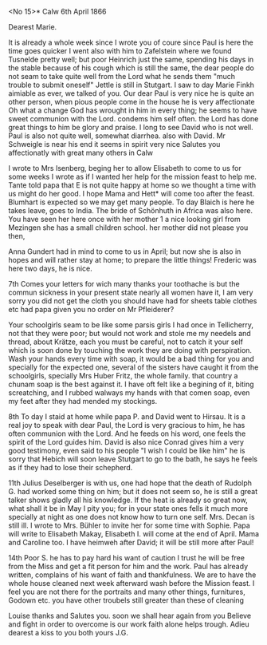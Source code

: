 <No 15>* Calw 6th April 1866

Dearest Marie.

It is already a whole week since I wrote you of coure since Paul is here the time goes quicker I went also with him to Zafelstein where we found Tusnelde pretty well; but poor Heinrich just the same, spending his days in the stable because of his cough which is still the same, the dear people do not seam to take quite well from the Lord what he sends them "much trouble to submit oneself" Jettle is still in Stutgart. I saw to day Marie Finkh aimiable as ever, we talked of you. Our dear Paul is very nice he is quite an other person, when pious people come in the house he is very affectionate Oh what a change God has wrought in him in every thing; he seems to have sweet communion with the Lord. condems him self often. the Lord has done great things to him be glory and praise. I long to see David who is not well. Paul is also not quite well, somewhat diarrhea. also with David. Mr Schweigle is near his end it seems in spirit very nice Salutes you affectionatly with great many others in Calw

I wrote to Mrs Isenberg, beging her to allow Elisabeth to come to us for some weeks I wrote as if I wanted her help for the mission feast to help me. Tante told papa that E is not quite happy at home so we thought a time with us might do her good. I hope Mama and Hett* will come too after the feast. Blumhart is expected so we may get many people. To day Blaich is here he takes leave, goes to India. The bride of Schönhuth in Africa was also here. You have seen her here once with her mother <Kromer>1 a nice looking girl from Mezingen she has a small children school. her mother did not please you then,

Anna Gundert had in mind to come to us in April; but now she is also in hopes and will rather stay at home; to prepare the little things! Frederic was here two days, he is nice.

7th Comes your letters for wich many thanks your toothache is but the commun sickness in your present state nearly all women have it, I am very sorry you did not get the cloth you should have had for sheets table clothes etc had papa given you no order on Mr Pfleiderer?

Your schoolgirls seam to be like some parsis girls I had once in Tellicherry, not that they were poor; but would not work and stole me my needels and thread, about Krätze, each you must be careful, not to catch it your self which is soon done by touching the work they are doing with perspiration. Wash your hands every time with soap, it would be a bad thing for you and specially for the expected one, several of the sisters have caught it from the schoolgirls, specially Mrs Huber Fritz, the whole family. that country a chunam soap is the best against it. I have oft felt like a begining of it, biting screatching, and I rubbed walways my hands with that comen soap, even my feet after they <girls> had mended my stockings.

8th To day I staid at home while papa P. and David went to Hirsau. It is a real joy to speak with dear Paul, the Lord is very gracious to him, he has often communion with the Lord. And he feeds on his word, one feels the spirit of the Lord guides him. David is also nice Conrad gives him a very good testimony, even said to his people "I wish I could be like him" he is sorry that Hebich will soon leave Stutgart to go to the bath, he says he feels as if they had to lose their schepherd.

11th Julius Deselberger is with us, one had hope that the death of Rudolph G. had worked some thing on him; but it does not seem so, he is still a great talker shows gladly all his knowledge. If the heat is already so great now, what shall it be in May I pity you; for in your state ones fells it much more specially at night as one does not know how to turn one self. Mrs. Decan is still ill. I wrote to Mrs. Bühler to invite her for some time with Sophie. Papa will write to Elisabeth Makay, Elisabeth I. will come at the end of April. Mama and Caroline too. I have heimweh after David; it will be still more after Paul!

14th Poor S. he has to pay hard his want of caution I trust he will be free from the Miss and get a fit person for him and the work. Paul has already written, complains of his want of faith and thankfulness. We are to have the whole house cleaned next week afterward wash before the Mission feast. I feel you are not there for the portraits and many other things, furnitures, Godown etc. you have other troubels still greater than these of cleaning

Louise thanks and Salutes you. soon we shall hear again from you Believe and fight in order to overcome is our work faith alone helps trough. Adieu dearest a kiss to you both yours
 J.G.
